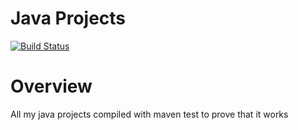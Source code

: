 # Java Projects
[![Build Status](https://travis-ci.com/gitcloneguy/java-projects.svg?branch=master)](https://travis-ci.com/gitcloneguy/java-projects)
# Overview
All my java projects compiled with maven test to prove that it works
